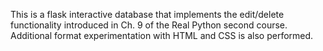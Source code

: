 This is a flask interactive database that implements the edit/delete functionality introduced in Ch. 9 of the Real Python second course. Additional format experimentation with HTML and CSS is also performed. 
